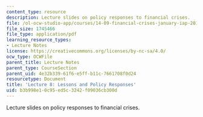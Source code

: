 ```yaml
---
content_type: resource
description: Lecture slides on policy responses to financial crises.
file: /ol-ocw-studio-app/courses/14-09-financial-crises-january-iap-2016/b3b998e10c95ed5c3242f09036cb300d_MIT14_09IAP16_lec8_edit.pdf
file_size: 1745466
file_type: application/pdf
learning_resource_types:
- Lecture Notes
license: https://creativecommons.org/licenses/by-nc-sa/4.0/
ocw_type: OCWFile
parent_title: Lecture Notes
parent_type: CourseSection
parent_uid: 4e32b339-61f6-e5ff-b11c-7661708f0d24
resourcetype: Document
title: 'Lecture 8: Lessons and Policy Responses'
uid: b3b998e1-0c95-ed5c-3242-f09036cb300d
---
```

Lecture slides on policy responses to financial crises.